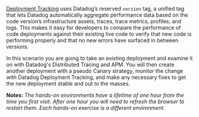 <a href="https://docs.datadoghq.com/tracing/deployment_tracking/">Deployment Tracking</a> uses Datadog’s reserved `version` tag, a unified tag that lets Datadog automatically aggregate performance data based on the code version’s infrastructure assets, traces, trace metrics, profiles, and logs. This makes it easy for developers to compare the performance of code deployments against their existing live code to verify that new code is performing properly and that no new errors have surfaced in between versions.

In this scenario you are going to take an existing deployment and examine it on with Datadog's Distributed Tracing and APM. You will then create another deployment with a pseudo Canary strategy, monitor the change with Datadog Deployment Tracking, and make any necessary fixes to get the new deployment stable and out to the masses.

**Notes:** *The hands-on environments have a lifetime of one hour from the time you first visit. After one hour you will need to refresh the browser to restart them. Each hands-on exercise is a different environment.*